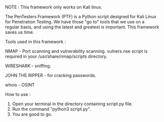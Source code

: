 NOTE : This framework only works on Kali linux.


The PenTesters Framework (PTF) is a Python script designed for Kali Linux for Penetration Testing. We have those "go to" tools that we use on a regular basis, and using the latest and greatest is important. This framework saves us time.

Tools used in this framework :

NMAP - Port scanning and vulnerability scanning.
vulners.nse script is required in your /usr/share/nmap/scripts directory.

WIRESHARK - sniffing.

JOHN THE RIPPER - for cracking passwords.

whois - OSINT

How to use :

1) Open your terminal in the directory containing script.py file.
2) Run the command "python3 script.py".
3) You are good to go. 




